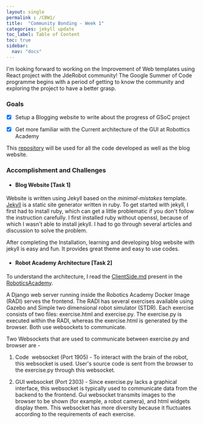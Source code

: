 ```yaml
---
layout: single
permalink : /CBW1/
title:  "Community Bonding - Week 1"
categories: jekyll update
toc_label: Table of Content
toc: true
sidebar:
  nav: "docs"
---
```

I'm looking forward to working on the Improvement of Web templates using React project with the JdeRobot community! The Google Summer of Code programme begins with a period of getting to know the community and exploring the project to have a better grasp.

### Goals

- [x]  Setup a Blogging website to write about the progress of GSoC project

- [x] Get more familiar with the Current architecture of the GUI at Robottics Academy

This [repository](https://github.com/TheRoboticsClub/gsoc2022-Apoorv_Garg) will be used for all the code developed as well as the blog website.


### Accomplishment and Challenges 

* #### Blog Website \[Task 1\]

Website is written using Jekyll based on the *minimal-mistakes* template. [Jekyll](https://jekyllrb.com) is a static site generator written in ruby. To get started with jekyll, I first had to install ruby, which can get a little problematic if you don't follow the instruction carefully. I first installed ruby without openssl, because of which I wasn't able to install jekyll. I had to go through several articles and discussion to solve the problem. 

After completing the Installation, learning and developing blog website with jekyll is easy and fun. It provides great theme and easy to use codes.



* #### Robot Academy Architecture \[Task 2\]

To understand the architecture, I read the [ClientSide.md](https://github.com/JdeRobot/RoboticsAcademy/blob/master/docs/clientside.md) present in the [RoboticsAcademy](https://github.com/JdeRobot/RoboticsAcademy/).


A Django web server running inside the Robotics Academy Docker Image (RADI) serves the frontend. The RADI has several exercises available using Gazebo and Simple two dimensional robot simulator (STDR).
Each exercise consists of two files: exercise.html and exercise.py. The exercise.py is executed within the RADI, whereas the exercise.html is generated by the browser. Both use websockets to communicate.


Two Websockets that are used to communicate between exercise.py and browser are -


1. Code  websocket (Port 1905) - To interact with the brain of the robot, this websocket is used. User's source code is sent from the browser to the exercise.py through this websocket. 


2. GUI websocket (Port 2303) - Since exercise.py lacks a graphical interface, this websocket is typically used to communicate data from the backend to the frontend. Gui websocket transmits images to the browser to be shown (for example, a robot camera), and html widgets display them. This websocket has more diversity because it fluctuates according to the requirements of each exercise. 

